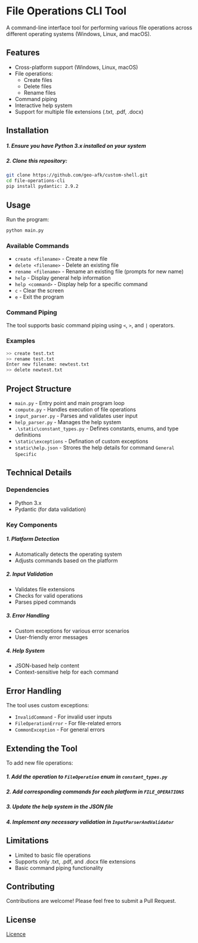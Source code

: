 # File Operations CLI Tool

A command-line interface tool for performing various file operations across different operating systems (Windows, Linux, and macOS).

## Features

- Cross-platform support (Windows, Linux, macOS)
- File operations:
  - Create files
  - Delete files
  - Rename files
- Command piping
- Interactive help system
- Support for multiple file extensions (.txt, .pdf, .docx)

## Installation

##### 1. Ensure you have Python 3.x installed on your system
##### 2. Clone this repository:
```bash
git clone https://github.com/geo-afk/custom-shell.git
cd file-operations-cli
pip install pydantic: 2.9.2
```

## Usage

Run the program:
```bash
python main.py
```

### Available Commands

- `create <filename>` - Create a new file
- `delete <filename>` - Delete an existing file
- `rename <filename>` - Rename an existing file (prompts for new name)
- `help` - Display general help information
- `help <command>` - Display help for a specific command
- `c` - Clear the screen
- `e` - Exit the program

### Command Piping

The tool supports basic command piping using `<`, `>`, and `|` operators.

### Examples

```bash
>> create test.txt
>> rename test.txt
Enter new filename: newtest.txt
>> delete newtest.txt
```

## Project Structure

- `main.py` - Entry point and main program loop
- `compute.py` - Handles execution of file operations
- `input_parser.py` - Parses and validates user input
- `help_parser.py` - Manages the help system
- `.\static\constant_types.py` - Defines constants, enums, and type definitions
- `\static\exceptions` - Defination of custom exceptions 
- `static\help.json` - Strores the help details for command `General` `Specific`

## Technical Details

### Dependencies

- Python 3.x
- Pydantic (for data validation)

### Key Components

##### 1. **Platform Detection**
   - Automatically detects the operating system
   - Adjusts commands based on the platform

##### 2. **Input Validation**
   - Validates file extensions
   - Checks for valid operations
   - Parses piped commands

##### 3. **Error Handling**
   - Custom exceptions for various error scenarios
   - User-friendly error messages

##### 4. **Help System**
   - JSON-based help content
   - Context-sensitive help for each command

## Error Handling

The tool uses custom exceptions:
- `InvalidCommand` - For invalid user inputs
- `FileOperationError` - For file-related errors
- `CommonException` - For general errors

## Extending the Tool

To add new file operations:
##### 1. Add the operation to `FileOperation` enum in `constant_types.py`
##### 2. Add corresponding commands for each platform in `FILE_OPERATIONS`
##### 3. Update the help system in the JSON file
##### 4. Implement any necessary validation in `InputParserAndValidator`

## Limitations

- Limited to basic file operations
- Supports only .txt, .pdf, and .docx file extensions
- Basic command piping functionality

## Contributing

Contributions are welcome! Please feel free to submit a Pull Request.

## License

[Licence](.\LICENSE)


